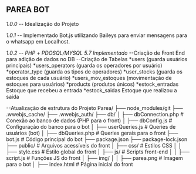 ## PAREA BOT
*1.0.0*
-- Idealização do Projeto

*1.0.1*
-- Implementado Bot.js utilizando Baileys para enviar mensagens para o whatsapp em Localhost.



*1.0.2*
-- _PHP_ +  _PDOSQL/MYSQL 5.7 Implementado_ 
--Criação de Front End para adição de dados no DB
--Criação de Tabelas
    *users (guarda usuários principais)
    *users_operators (guarda os operadores por usuário)
    *operator_type (guarda os tipos de operadores)
    *user_stocks (guarda os estoques de cada usuário)
    *users_mov_estoques (movimentação de estoques para usuários)
    *products (produtos únicos)
    *estock_entradas Estoque que recebeu a entrada 
    *estock_saidas Estoque que realizou a saída
    
--Atualização de estrutura do Projeto 
    Parea/
    ├── node_modules/git 
    ├── .wwebjs_cache/
    ├── .wwebjs_auth/
    ├── db/
    │   ├── dbConnection.php       # Conexão ao banco de dados (PHP para o front)
    │   ├── dbConfig.js            # Configuração do banco para o bot
    │   ├── userQueries.js         # Queries de usuários (bot)
    │   ├── dbQueries.php          # Queries gerais para o front
    ├── bot.js                     # Código principal do bot
    ├── package.json
    ├── package-lock.json
    ├── public/                    # Arquivos acessíveis do front
    │   ├── css/                   # Estilos CSS
    │   │   ├── style.css          # Estilo global do front
    │   ├── js/                    # Scripts front-end
    │   │   ├── script.js          # Funções JS do front
    │   ├── img/
    │   │   ├── parea.png          # Imagem para o bot
    │   ├── index.html             # Página inicial do front
